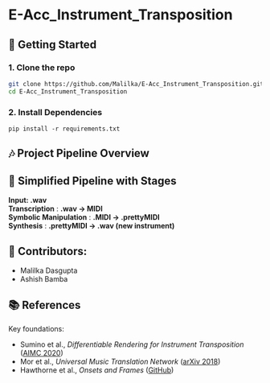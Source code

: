 # E-Acc_Instrument_Transposition

## 🚀 Getting Started 

### 1. Clone the repo
```bash
git clone https://github.com/Malilka/E-Acc_Instrument_Transposition.git
cd E-Acc_Instrument_Transposition
```

### 2. Install Dependencies
```
pip install -r requirements.txt
```


## 🎶 Project Pipeline Overview


## 🔁 Simplified Pipeline with Stages

**Input: .wav**  
**Transcription** : **.wav -> MIDI**  
**Symbolic Manipulation** : **.MIDI -> .prettyMIDI**  
**Synthesis** : **.prettyMIDI -> .wav (new instrument)**



## 👤 Contributors: 
- Malilka Dasgupta
- Ashish Bamba

## 📚 References

Key foundations:

- Sumino et al., _Differentiable Rendering for Instrument Transposition_ ([AIMC 2020](https://arxiv.org/abs/2008.04956))
- Mor et al., _Universal Music Translation Network_ ([arXiv 2018](https://arxiv.org/abs/1805.07848))
- Hawthorne et al., _Onsets and Frames_ ([GitHub](https://github.com/magenta/magenta/tree/main/magenta/models/onsets_frames_transcription))
